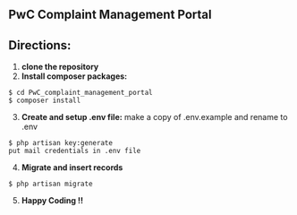 ## PwC Complaint Management Portal

## Directions:
1. **clone the repository**
2. **Install composer packages:**
```
$ cd PwC_complaint_management_portal
$ composer install
```
3. **Create and setup .env file:**
make a copy of .env.example and rename to .env
```
$ php artisan key:generate
put mail credentials in .env file
```
4. **Migrate and insert records**
```
$ php artisan migrate
```
5. **Happy Coding !!**

